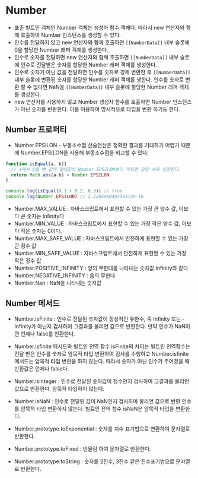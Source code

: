 # Number
- 표준 빌트인 객체인 Number 객체는 생성자 함수 객체다. 따라서 new 연산자와 함께 호출하여 Number 인스턴스를 생성할 수 있다.
- 인수를 전달하지 않고 new 연산자와 함께 호출하면 `[[NumberData]]` 내부 슬롯에 0을 할당한 Number 래퍼 객체를 생성한다.
- 인수로 숫자를 전달하면 new 연산자와 함꼐 호출하면 `[[NumberData]]` 내부 슬롯에 인수로 전달받은 숫자를 할당한 Number 래퍼 객체를 생성한다.
- 인수로 숫자가 아닌 값을 전달하면 인수를 숫자로 강제 변환한 후 `[[NumberData]]` 내부 슬롯에 변환된 숫자를 할당한 Number 래퍼 객체를 생한다. 인수를 숫자로 변환 할 수 없다면 NaN을 `[[NumberData]]` 내부 슬롯에 할당한 Number 래퍼 객체를 생성한다.
- new 연산자를 사용하지 않고 Number 생성자 함수를 호출하면 Number 인스턴스가 아닌 숫자를 반환한다. 이를 이용하여 명시적으로 타입을 변환 하기도 한다.

## Number 프로퍼티
- Number.EPSILON - 부동소수점 산술연산은 정확한 결과를 기대하기 어렵기 때문에 Number.EPSILON을 사용해 부동소수점을 비교할 수 있다.
```javascript
function isEqual(a, b){
  // a에서 b를 뺀 값의 절대값이 Number.EPSILON보다 작으면 같은 수로 인정한다.
  return Math.abs(a-b) < Number.EPSILON
}

console.log(isEqual(0.1 + 0.2, 0.3)) // true
console.log(Number.EPSILON) // 2.220446049250313e-16
```
- Number.MAX_VALUE : 자바스크립트에서 표현할 수 있는 가장 큰 양수 값, 이보다 큰 숫자는 Infinity다
- Number.MIN_VALUE : 자바스크립트에서 표현할 수 있는 가장 작은 양수 값, 이보다 작은 숫자는 0이다.
- Number.MAX_SAFE_VALUE : 자바스크립트에서 안전하게 표현할 수 있는 가장 큰 정수 값
- Number.MIN_SAFE_VALUE : 자바스크립트에서 안전하게 표현할 수 있는 가장 작은 정수 값
- Number.POSITIVE_INFINITY : 양의 무한대를 나타내는 숫자값 Infinity와 같다
- Number.NEGATIVE_INFINITY : 음의 무한대
- Number.Nan : NaN을 나타내는 숫자값

## Number 메서드
- Number.isFinite : 인수로 전달된 숫자값이 정상적인 유한수, 즉 Infinity 또는 -Infinity가 아닌지 검사하여 그결과를 불리언 값으로 반환한다. 만약 인수가 NaN이면 언제나 false를 반환한다.
- Number.isfinite 메서드와 빌트인 전역 함수 isFinite의 차이는 빌트인 전역함수는 전달 받은 인수를 숫자로 암묵적 타입 변환하여 검사를 수행하고 Number.isfinite 메서드는 암묵적 타입 변환을 하지 않는다. 따라서 숫자가 아닌 인수가 주어졌을 때 반환값은 언제나 false다.

- Number.isInteger : 인수로 전달된 숫자값이 정수인지 검사하여 그결과를 불리언 값으로 반환한다. 암묵적 타입하지 않는다.
- Number.isNaN : 인수로 전달된 값이 NaN인지 검사하여 불리언 값으로 반환 인수를 암묵적 타입 변환하지 않는다. 빌트인 전역 함수 isNaN은 암묵적 타입을 변환한다.

- Number.prototype.toExponential : 숫자를 지수 표기법으로 변환하여 문자열로 반환한다.
- Number.prototype.toFixed : 반올림 하여 문자열로 반환한다.
- Number.prototype.toString : 숫자를 2진수, 3진수 같은 진수표기법으로 문자열로 반환한다.